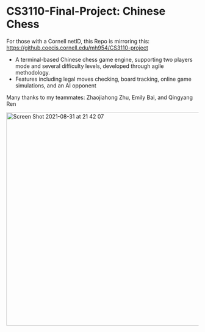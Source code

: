 # CS3110-Final-Project: Chinese Chess

For those with a Cornell netID, this Repo is mirroring this: https://github.coecis.cornell.edu/mh954/CS3110-project

* A terminal-based Chinese chess game engine, supporting two players mode and several difficulty levels, developed through agile methodology.
* Features including legal moves checking, board tracking, online game simulations, and an AI opponent

Many thanks to my teammates: Zhaojiahong Zhu, Emily Bai, and Qingyang Ren

<img width="558" alt="Screen Shot 2021-08-31 at 21 42 07" src="https://user-images.githubusercontent.com/40586880/131597979-8d30d8e5-8aaa-4bf5-99a2-58e9b4535e3e.png">
